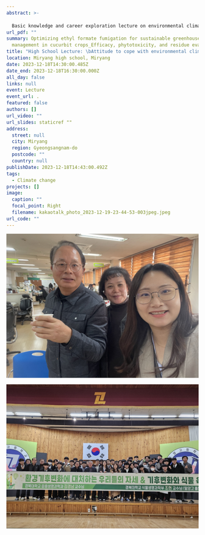 ```yaml
---
abstract: >-
  
  Basic knowledge and career exploration lecture on environmental climate change for high school students
url_pdf: ""
summary: Optimizing ethyl formate fumigation for sustainable greenhouse pest
  management in cucurbit crops_Efficacy, phytotoxicity, and residue evaluation
title: "High School Lecture: \bAttitude to cope with environmental climate change"
location: Miryang high school, Miryang
date: 2023-12-18T14:30:00.485Z
date_end: 2023-12-18T16:30:00.000Z
all_day: false
links: null
event: Lecture
event_url: .
featured: false
authors: []
url_video: ""
url_slides: staticref ""
address:
  street: null
  city: Miryang
  region: Gyeongsangnam-do
  postcode: ""
  country: null
publishDate: 2023-12-18T14:43:00.492Z
tags:
  - Climate change
projects: []
image:
  caption: ""
  focal_point: Right
  filename: kakaotalk_photo_2023-12-19-23-44-53-003jpeg.jpeg
url_code: ""
---
```

![I met my high school teachers again.](kakaotalk_photo_2023-12-19-23-55-24-002jpeg.jpeg)

![](kakaotalk_photo_2023-12-19-23-45-11-006jpeg.jpeg)
